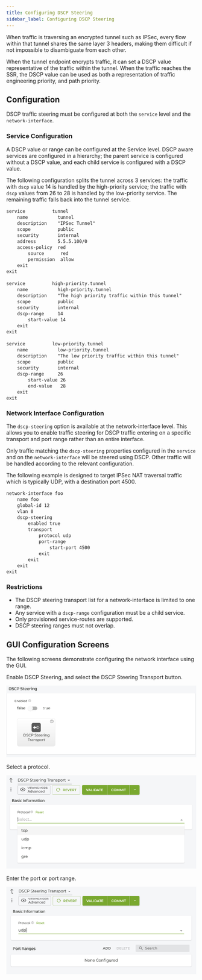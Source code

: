```yaml
---
title: Configuring DSCP Steering
sidebar_label: Configuring DSCP Steering
---
```


When traffic is traversing an encrypted tunnel such as IPSec, every flow within that tunnel shares the same layer 3 headers, making them difficult if not impossible to disambiguate from each other. 

When the tunnel endpoint encrypts traffic, it can set a DSCP value representative of the traffic within the tunnel. When the traffic reaches the SSR, the DSCP value can be used as both a representation of traffic engineering priority, and path priority.

## Configuration

DSCP traffic steering must be configured at both the `service` level and the `network-interface`. 

### Service Configuration

A DSCP value or range can be configured at the Service level. DSCP aware services are configured in a hierarchy; the parent service is configured without a DSCP value, and each child service is configured with a DSCP value.

The following configuration splits the tunnel across 3 services: the traffic with `dscp` value 14 is handled by the high-priority service; the traffic with `dscp` values from 26 to 28 is handled by the low-priority service. The remaining traffic falls back into the tunnel service.

```
service          tunnel
    name           tunnel
    description    "IPSec Tunnel"
    scope          public
    security       internal
    address        5.5.5.100/0
    access-policy  red
        source      red
        permission  allow
    exit
exit

service          high-priority.tunnel
    name           high-priority.tunnel
    description    "The high priority traffic within this tunnel"
    scope          public
    security       internal
    dscp-range     14
        start-value 14
    exit
exit

service          low-priority.tunnel
    name           low-priority.tunnel
    description    "The low priority traffic within this tunnel"
    scope          public
    security       internal
    dscp-range     26
        start-value 26
        end-value   28
    exit
exit

```

### Network Interface Configuration

The `dscp-steering` option is available at the network-interface level. This allows you to enable traffic steering for DSCP traffic entering on a specific transport and port range rather than an entire interface.  

Only traffic matching the `dscp-steering` properties configured in the `service` and on the `network-interface` will be steered using DSCP. Other traffic will be handled according to the relevant configuration.   

The following example is designed to target IPSec NAT traversal traffic which is typically UDP, with a destination port 4500. 

```
network-interface foo
    name foo
    global-id 12
    vlan 0
    dscp-steering
        enabled true
        transport
            protocol udp
            port-range
                start-port 4500
            exit
        exit
    exit
exit     
```

### Restrictions 

- The DSCP steering transport list for a network-interface is limited to one range.
- Any service with a `dscp-range` configuration must be a child service.
- Only provisioned service-routes are supported. 
- DSCP steering ranges must not overlap. 

## GUI Configuration Screens

The following screens demonstrate configuring the network interface using the GUI.

Enable DSCP Steering, and select the DSCP Steering Transport button.

![DSCP Steering button](/img/dscp_steering1.png)

Select a protocol.

![DSCP Steering Info](/img/dscp_steering2.png)

Enter the port or port range.

![DSCP Steering Port Ranges](/img/dscp_steering3.png)


